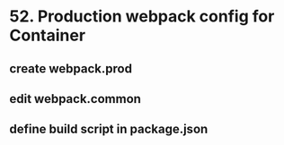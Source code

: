 # 52. Production webpack config for Container

## create webpack.prod
## edit webpack.common 
## define build script in package.json